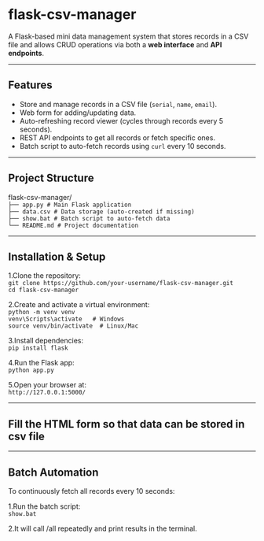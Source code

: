 # flask-csv-manager

A Flask-based mini data management system that stores records in a CSV file and allows CRUD operations via both a **web interface** and **API endpoints**.

---

##  Features
- Store and manage records in a CSV file (`serial`, `name`, `email`).
- Web form for adding/updating data.
- Auto-refreshing record viewer (cycles through records every 5 seconds).
- REST API endpoints to get all records or fetch specific ones.
- Batch script to auto-fetch records using `curl` every 10 seconds.

---

## Project Structure
flask-csv-manager/  
```├── app.py # Main Flask application ```  
```├── data.csv # Data storage (auto-created if missing)```  
```├── show.bat # Batch script to auto-fetch data```  
```└── README.md # Project documentation```  


---

##  Installation & Setup  

1.Clone the repository:  
```git clone https://github.com/your-username/flask-csv-manager.git```    
```cd flask-csv-manager```
   
2.Create and activate a virtual environment:  
```python -m venv venv```  
```venv\Scripts\activate   # Windows```  
```source venv/bin/activate  # Linux/Mac```  

3.Install dependencies:  
```pip install flask```   

4.Run the Flask app:  
```python app.py```  

5.Open your browser at:  
```http://127.0.0.1:5000/```  

---
## Fill the HTML form so that data can be stored in csv file

---

## Batch Automation

To continuously fetch all records every 10 seconds:

1.Run the batch script:  
  ```show.bat```

2.It will call /all repeatedly and print results in the terminal.
